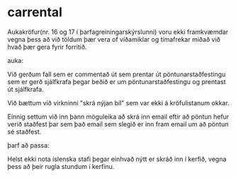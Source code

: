 # carrental

Aukakröfur(nr. 16 og 17 í þarfagreiningarskýrslunni) voru ekki framkvæmdar vegna þess að við töldum þær vera of víðamiklar og tímafrekar miðað við hvað þær gera fyrir forritið.

auka:

Við gerðum fall sem er commentað út sem prentar út pöntunarstaðfestingu sem er gerð sjálfkrafa þegar beðið er um pöntunarstaðfestingu og prentast út sjálfkrafa.

Við bættum við virkninni "skrá nýjan bíl" sem var ekki á kröfulistanum okkar.

Einnig settum við inn þann möguleika að skrá inn email eftir að pöntun hefur verið staðfest þar sem það email sem slegið er inn fram email um að pöntun sé staðfest.

þarf að passa:

Helst ekki nota íslenska stafi þegar einhvað nýtt er skráð inn í kerfið, vegna þess að þeir rugla stundum í kerfinu.